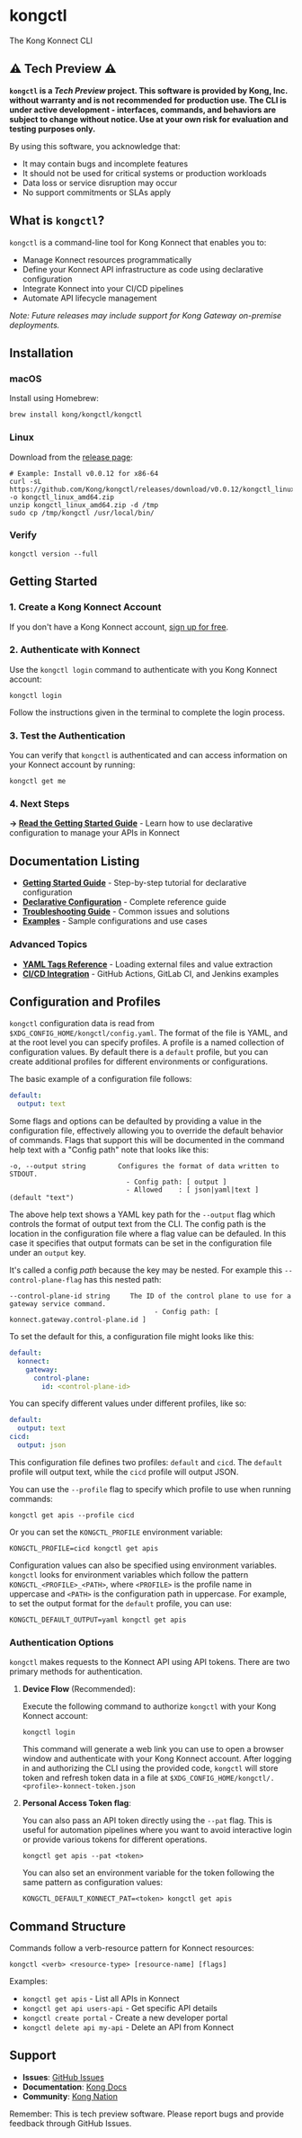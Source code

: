 # kongctl

The Kong Konnect CLI

## ⚠️ Tech Preview ⚠️

**`kongctl` is a _Tech Preview_ project. This software is provided by Kong, Inc. without warranty and is not recommended for 
production use. The CLI is under active development - interfaces, commands, and behaviors are subject to change without notice. 
Use at your own risk for evaluation and testing purposes only.**

By using this software, you acknowledge that:
- It may contain bugs and incomplete features
- It should not be used for critical systems or production workloads
- Data loss or service disruption may occur
- No support commitments or SLAs apply

## What is `kongctl`?

`kongctl` is a command-line tool for Kong Konnect that enables you to:
- Manage Konnect resources programmatically
- Define your Konnect API infrastructure as code using declarative configuration
- Integrate Konnect into your CI/CD pipelines
- Automate API lifecycle management

*Note: Future releases may include support for Kong Gateway on-premise deployments.*

## Installation

### macOS

Install using Homebrew:

```shell
brew install kong/kongctl/kongctl
```

### Linux

Download from the [release page](https://github.com/kong/kongctl/releases):

```shell
# Example: Install v0.0.12 for x86-64
curl -sL https://github.com/Kong/kongctl/releases/download/v0.0.12/kongctl_linux_amd64.zip -o kongctl_linux_amd64.zip
unzip kongctl_linux_amd64.zip -d /tmp
sudo cp /tmp/kongctl /usr/local/bin/
```

### Verify

```shell
kongctl version --full
```

## Getting Started

### 1. Create a Kong Konnect Account

If you don't have a Kong Konnect account, [sign up for free](https://konghq.com/products/kong-konnect/register).

### 2. Authenticate with Konnect

Use the `kongctl login` command to authenticate with you Kong Konnect account:

```shell
kongctl login
```

Follow the instructions given in the terminal to complete the login process.

### 3. Test the Authentication

You can verify that `kongctl` is authenticated and can access information on your Konnect account by running:

```shell
kongctl get me 
```

### 4. Next Steps

**→ [Read the Getting Started Guide](docs/declarative-getting-started.md)** - Learn how to use declarative configuration to manage your APIs in Konnect

## Documentation Listing

- **[Getting Started Guide](docs/declarative-getting-started.md)** - Step-by-step tutorial for declarative configuration
- **[Declarative Configuration](docs/declarative-configuration.md)** - Complete reference guide
- **[Troubleshooting Guide](docs/troubleshooting.md)** - Common issues and solutions
- **[Examples](docs/examples/)** - Sample configurations and use cases

### Advanced Topics

- **[YAML Tags Reference](docs/declarative-yaml-tags.md)** - Loading external files and value extraction
- **[CI/CD Integration](docs/declarative-ci-cd.md)** - GitHub Actions, GitLab CI, and Jenkins examples

## Configuration and Profiles

`kongctl` configuration data is read from `$XDG_CONFIG_HOME/kongctl/config.yaml`. The format of the file is YAML,
and at the root level you can specify profiles. A profile is a named collection of configuration values. By default
there is a `default` profile, but you can create additional profiles for different environments or configurations.

The basic example of a configuration file follows:

```yaml
default:
  output: text
```

Some flags and options can be defaulted by providing a value in the configuration file, effectively 
allowing you to override the default behavior of commands. Flags that support this will be documented
in the command help text with a "Config path" note that looks like this:

```text
-o, --output string        Configures the format of data written to STDOUT.
                             - Config path: [ output ]
                             - Allowed    : [ json|yaml|text ] (default "text")
```

The above help text shows a YAML key path for the `--output` flag which controls the format of output text
from the CLI. The config path is the location in the configuration file where a flag value can be defauled. 
In this case it specifies that output formats can be set in the configuration file under an `output` key. 

It's called a config _path_ because the key may be nested. For example this `--control-plane-flag` has this 
nested path:

```text
--control-plane-id string     The ID of the control plane to use for a gateway service command.
                                    - Config path: [ konnect.gateway.control-plane.id ]
```

To set the default for this, a configuration file might looks like this:

```yaml
default:
  konnect:
    gateway:
      control-plane:
        id: <control-plane-id>
```

You can specify different values under different profiles, like so:

```yaml
default:
  output: text
cicd:
  output: json
```

This configuration file defines two profiles: `default` and `cicd`. 
The `default` profile will output text, while the `cicd` profile will output JSON.

You can use the `--profile` flag to specify which profile to use when running commands:

```shell
kongctl get apis --profile cicd
```

Or you can set the `KONGCTL_PROFILE` environment variable:

```shell
KONGCTL_PROFILE=cicd kongctl get apis
```

Configuration values can also be specified using environment variables. `kongctl` looks for environment variables
which follow the pattern `KONGCTL_<PROFILE>_<PATH>`, where `<PROFILE>` is the profile name in uppercase and `<PATH>` 
is the configuration path in uppercase. For example, to set the output format for the `default` profile, you can use:

```shell
KONGCTL_DEFAULT_OUTPUT=yaml kongctl get apis 
```

### Authentication Options

`kongctl` makes requests to the Konnect API using API tokens. There are two primary methods for authentication.

1. **Device Flow** (Recommended):

   Execute the following command to authorize `kongctl` with your Kong Konnect account:

   ```shell
   kongctl login
   ```

   This command will generate a web link you can use to open a browser window and authenticate with your Kong Konnect account. 
   After logging in and authorizing the CLI using the provided code, `kongctl` will store token and refresh token data in a file at 
   `$XDG_CONFIG_HOME/kongctl/.<profile>-konnect-token.json`

2. **Personal Access Token flag**:

   You can also pass an API token directly using the `--pat` flag. This is useful for automation pipelines 
   where you want to avoid interactive login or provide various tokens for different operations.

   ```shell
   kongctl get apis --pat <token>
   ```

   You can also set an environment variable for the token following the same pattern as configuration values:

   ```
   KONGCTL_DEFAULT_KONNECT_PAT=<token> kongctl get apis
   ```

## Command Structure

Commands follow a verb-resource pattern for Konnect resources:

```shell
kongctl <verb> <resource-type> [resource-name] [flags]
```

Examples:
- `kongctl get apis` - List all APIs in Konnect
- `kongctl get api users-api` - Get specific API details
- `kongctl create portal` - Create a new developer portal
- `kongctl delete api my-api` - Delete an API from Konnect

## Support

- **Issues**: [GitHub Issues](https://github.com/kong/kongctl/issues)
- **Documentation**: [Kong Docs](https://developer.konghq.com)
- **Community**: [Kong Nation](https://discuss.konghq.com)

Remember: This is tech preview software. Please report bugs and provide feedback through GitHub Issues.
